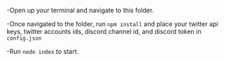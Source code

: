 -Open up your terminal and navigate to this folder.

-Once navigated to the folder, run `npm install` and place your twitter api keys, twitter accounts ids, discord channel id, and discord token in `config.json`

-Run `node index` to start.
